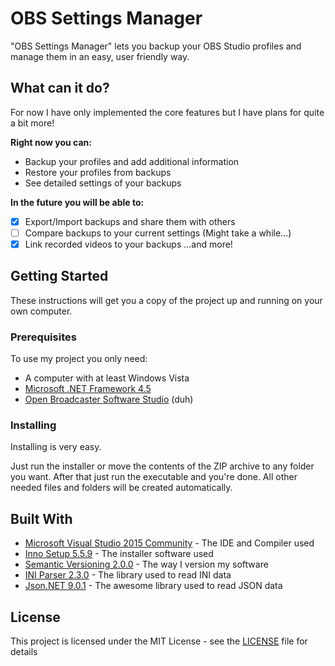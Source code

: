 # OBS Settings Manager
"OBS Settings Manager" lets you backup your OBS Studio profiles and manage them in an easy, user friendly way.

## What can it do?
For now I have only implemented the core features but I have plans for quite a bit more!

__Right now you can:__
* Backup your profiles and add additional information
* Restore your profiles from backups
* See detailed settings of your backups

__In the future you will be able to:__
- [x] Export/Import backups and share them with others
- [ ] Compare backups to your current settings (Might take a while...)
- [x] Link recorded videos to your backups
...and more!

## Getting Started
These instructions will get you a copy of the project up and running on your own computer.

### Prerequisites
To use my project you only need:
* A computer with at least Windows Vista
* [Microsoft .NET Framework 4.5](https://www.microsoft.com/en-us/download/details.aspx?id=30653)
* [Open Broadcaster Software Studio](https://github.com/jp9000/obs-studio) (duh)


### Installing
Installing is very easy.

Just run the installer or move the contents of the ZIP archive to any folder you want. After that just run the executable and you're done. All other needed files and folders will be created automatically.

## Built With

* [Microsoft Visual Studio 2015 Community](https://www.visualstudio.com/vs/) - The IDE and Compiler used
* [Inno Setup 5.5.9](http://www.jrsoftware.org/isinfo.php) - The installer software used
* [Semantic Versioning 2.0.0](http://semver.org/#semantic-versioning-200) - The way I version my software
* [INI Parser 2.3.0](https://www.nuget.org/packages/ini-parser/) - The library used to read INI data
* [Json.NET 9.0.1](http://www.newtonsoft.com/json) - The awesome library used to read JSON data

## License
This project is licensed under the MIT License - see the [LICENSE](LICENSE) file for details
